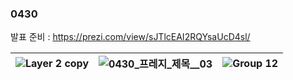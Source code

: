 ### 0430 

발표 준비 : 
https://prezi.com/view/sJTlcEAI2RQYsaUcD4sl/
  
|![Layer 2 copy](https://github.com/s8st/20240320FinalProject/assets/153998744/079b690e-a0b4-46c3-9795-5c733220ca8e)|![0430_프레지_제목__03](https://github.com/s8st/20240320FinalProject/assets/153998744/46beaea5-90ce-41cd-9003-003b20a77f11)|![Group 12](https://github.com/s8st/20240320FinalProject/assets/153998744/e6a1bc90-e28a-4a0a-b81d-039418717c94)|
|--|--|--|











